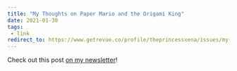 ```yaml
---
title: "My Thoughts on Paper Mario and the Origami King"
date: 2021-01-30
tags:
 - link
redirect_to: https://www.getrevue.co/profile/theprincessxena/issues/my-thoughts-on-paper-mario-and-the-origami-king-312718
---
```


Check out this post [on my
newsletter](https://www.getrevue.co/profile/theprincessxena/issues/my-thoughts-on-paper-mario-and-the-origami-king-312718)!
